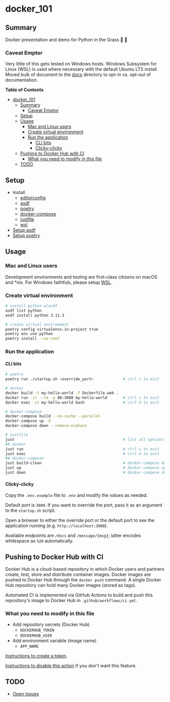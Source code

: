 # docker_101

<!-- <img src="https://user-images.githubusercontent.com/4097471/144654508-823c6e31-5e10-404c-9f9f-0d6b9d6ce617.jpg" width="300"> -->

## Summary
Docker presentation and demo for Python in the Grass 🐍 🌱

### Caveat Emptor
Very little of this gets tested on Windows hosts. Windows Subsystem for Linux (WSL) is used where necessary with the default Ubuntu LTS install. Moved bulk of document to the [docs](docs/) directory to opt-in vs. opt-out of documentation.


**Table of Contents**
* [docker\_101](#docker_101)
  * [Summary](#summary)
    * [Caveat Emptor](#caveat-emptor)
  * [Setup](#setup)
  * [Usage](#usage)
    * [Mac and Linux users](#mac-and-linux-users)
    * [Create virtual environment](#create-virtual-environment)
    * [Run the application](#run-the-application)
      * [CLI bits](#cli-bits)
      * [Clicky-clicky](#clicky-clicky)
  * [Pushing to Docker Hub with CI](#pushing-to-docker-hub-with-ci)
    * [What you need to modify in this file](#what-you-need-to-modify-in-this-file)
  * [TODO](#todo)

## Setup
* Install
    * [editorconfig](https://editorconfig.org/)
    * [asdf](https://asdf-vm.com/guide/getting-started.html#_2-download-asdf)
    * [poetry](https://python-poetry.org/docs/)
    * [docker-compose](https://docs.docker.com/compose/install/)
    * [justfile](https://just.systems/man/en/)
    * [wsl](https://docs.microsoft.com/en-us/windows/wsl/setup/environment)
* [Setup asdf](docs/asdf.md)
* [Setup poetry](docs/poetry.md)

## Usage
### Mac and Linux users
Development environments and tooling are first-class citizens on macOS and *nix. For Windows faithfuls, please setup [WSL](markdown/wsl.md).

### Create virtual environment
```bash
# install python w/asdf
asdf list python
asdf install python 3.11.3

# create virtual environment
poetry config virtualenvs.in-project true
poetry env use python
poetry install --no-root
```

### Run the application
#### CLI bits
```bash
# poetry
poetry run ./startup.sh <override_port>             # ctrl-c to exit

# docker
docker build -t my-hello-world -f Dockerfile.web .
docker run -it --rm -p 80:3000 my-hello-world       # ctrl-c to exit
docker exec -it my-hello-world bash                 # ctrl-d to exit

# docker-compose
docker-compose build --no-cache --parallel
docker-compose up -d
docker-compose down --remove-orphans

# justfile
just                                                # list all options
## docker
just run                                            # ctrl-c to exit
just exec                                           # ctrl-d to exit
## docker-compose
just build-clean                                    # docker-compose build --no-cache --parallel
just up                                             # docker-compose up -d
just down                                           # docker-compose down --remove-orphans
```
#### Clicky-clicky
Copy the `.env.example` file to `.env` and modify the values as needed.

Default port is `3000`. If you want to override the port, pass it as an argument to the `startup.sh` script.

Open a browser to either the override port or the default port to see the application running (e.g. `http://localhost:3000`).

Available endpoints are `/docs` and `/message/{msg}`; latter encodes whitespace as `%20` automatically.

## Pushing to Docker Hub with CI
Docker Hub is a cloud-based repository in which Docker users and partners create, test, store and distribute container images. Docker images are pushed to Docker Hub through the `docker push` command. A single Docker Hub repository can hold many Docker images (stored as tags).

Automated CI is implemented via GitHub Actions to build and push this repository's image to Docker Hub in `.github/workflows/ci.yml`.

### What you need to modify in this file
* Add repository secrets (Docker Hub)
  * `DOCKERHUB_TOKEN`
  * `DOCKERHUB_USER`
* Add environment variable (image name)
  * `APP_NAME` 

[Instructions to create a token](https://docs.docker.com/docker-hub/access-tokens/#create-an-access-token).

[Instructions to disable this action](https://docs.github.com/en/actions/managing-workflow-runs/disabling-and-enabling-a-workflow) if you don't want this feature.

## TODO
* [Open Issues](https://github.com/pythoninthegrass/docker_101/issues)
